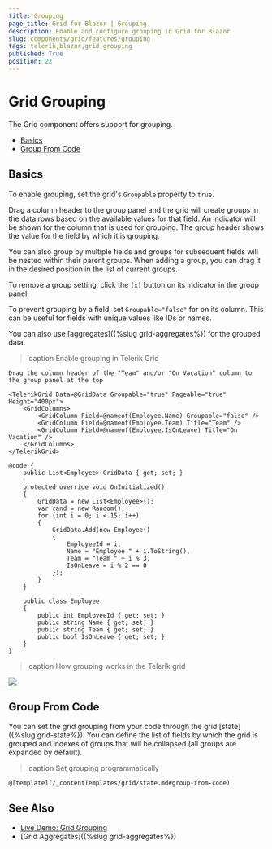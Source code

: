 ```yaml
---
title: Grouping
page_title: Grid for Blazor | Grouping
description: Enable and configure grouping in Grid for Blazor
slug: components/grid/features/grouping
tags: telerik,blazor,grid,grouping
published: True
position: 22
---
```


# Grid Grouping

The Grid component offers support for grouping.

* [Basics](#basics)
* [Group From Code](#group-from-code)

## Basics

To enable grouping, set the grid's `Groupable` property to `true`.

Drag a column header to the group panel and the grid will create groups in the data rows based on the available values for that field. An indicator will be shown for the column that is used for grouping. The group header shows the value for the field by which it is grouping.

You can also group by multiple fields and groups for subsequent fields will be nested within their parent groups. When adding a group, you can drag it in the desired position in the list of current groups.

To remove a group setting, click the `[x]` button on its indicator in the group panel.

To prevent grouping by a field, set `Groupable="false"` for on its column. This can be useful for fields with unique values like IDs or names.

You can also use [aggregates]({%slug grid-aggregates%}) for the grouped data.

>caption Enable grouping in Telerik Grid

````CSHTML
Drag the column header of the "Team" and/or "On Vacation" column to the group panel at the top

<TelerikGrid Data=@GridData Groupable="true" Pageable="true" Height="400px">
    <GridColumns>
        <GridColumn Field=@nameof(Employee.Name) Groupable="false" />
        <GridColumn Field=@nameof(Employee.Team) Title="Team" />
        <GridColumn Field=@nameof(Employee.IsOnLeave) Title="On Vacation" />
    </GridColumns>
</TelerikGrid>

@code {
    public List<Employee> GridData { get; set; }

    protected override void OnInitialized()
    {
        GridData = new List<Employee>();
        var rand = new Random();
        for (int i = 0; i < 15; i++)
        {
            GridData.Add(new Employee()
            {
                EmployeeId = i,
                Name = "Employee " + i.ToString(),
                Team = "Team " + i % 3,
                IsOnLeave = i % 2 == 0
            });
        }
    }

    public class Employee
    {
        public int EmployeeId { get; set; }
        public string Name { get; set; }
        public string Team { get; set; }
        public bool IsOnLeave { get; set; }
    }
}
````

>caption How grouping works in the Telerik grid

![](images/grouping-overview.gif)


## Group From Code

You can set the grid grouping from your code through the grid [state]({%slug grid-state%}). You can define the list of fields by which the grid is grouped and indexes of groups that will be collapsed (all groups are expanded by default).

>caption Set grouping programmatically

````CSHTML
@[template](/_contentTemplates/grid/state.md#group-from-code)
````

## See Also

  * [Live Demo: Grid Grouping](https://demos.telerik.com/blazor-ui/grid/grouping)
  * [Grid Aggregates]({%slug grid-aggregates%})
   
  
